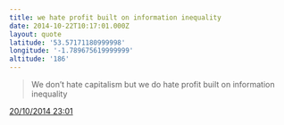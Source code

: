 ```yaml
---
title: we hate profit built on information inequality
date: 2014-10-22T10:17:01.000Z
layout: quote
latitude: '53.57171180999998'
longitude: '-1.789675619999999'
altitude: '186'
---
```

> We don’t hate capitalism but we do hate profit built on information inequality

[20/10/2014 23:01](https://twitter.com/jessamyn/status/524319629766692864)

